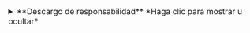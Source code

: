 <details>
  <summary style="font-size:16px"> **Descargo de responsabilidad** *Haga clic para mostrar u ocultar* </summary>
# Aviso legal

El contenido de este laboratorio se presenta con el diseño de Microsoft. Todo eventual error o fallo de estos materiales son manejados por Microsoft. El contenido ha sido adaptado para el entorno Skillable, optimizando la experiencia del usuario dentro de la plataforma. Si se identifican problemas en el laboratorio que no sean exclusivos de la plataforma Skillable, puede enviar sus comentarios a Microsoft Learning a través del Centro de Recursos para Socios en [https://www.microsoft.com/en-us/learning/certification-and-training-help.aspx](https://www.microsoft.com/en-us/learning/certification-and-training-help.aspx).
</details>